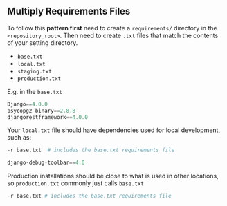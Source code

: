 ## Multiply Requirements Files

To follow this **pattern first** need to create a `requirements/` directory in the `<repository_root>`. Then need to create `.txt` files that match the contents of your setting directory.

- `base.txt`
- `local.txt`
- `staging.txt`
- `production.txt`

E.g. in the `base.txt`

```python
Django==4.0.0
psycopg2-binary==2.8.8
djangorestframework==4.0.0
```

Your `local.txt` file should have dependencies used for local development, such as:
```python
-r base.txt  # includes the base.txt requirements file

django-debug-toolbar==4.0
```

Production installations should be close to what is used in other locations, so `production.txt` commonly just calls `base.txt`
```python
-r base.txt # includes the base.txt requirements file
```